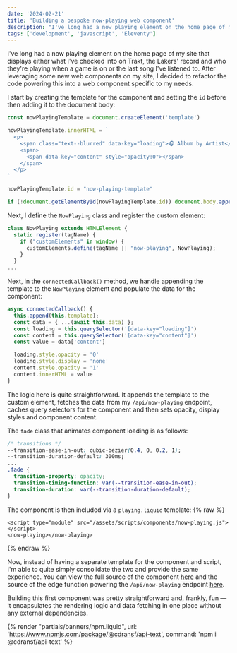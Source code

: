 ```yaml
---
date: '2024-02-21'
title: 'Building a bespoke now-playing web component'
description: "I've long had a now playing element on the home page of my site that displays either what I've checked into on Trakt, the Lakers' record and who they're playing when a game is on or the last song I've listened to. After leveraging some new web components on my site, I decided to refactor the code powering this into a web component specific to my needs."
tags: ['development', 'javascript', 'Eleventy']
---
```

I've long had a now playing element on the home page of my site that displays either what I've checked into on Trakt, the Lakers' record and who they're playing when a game is on or the last song I've listened to. After leveraging some new web components on my site, I decided to refactor the code powering this into a web component specific to my needs.<!-- excerpt -->

I start by creating the template for the component and setting the `id` before then adding it to the document body:

```javascript
const nowPlayingTemplate = document.createElement('template')

nowPlayingTemplate.innerHTML = `
  <p>
    <span class="text--blurred" data-key="loading">🎧 Album by Artist</span>
    <span>
      <span data-key="content" style="opacity:0"></span>
    </span>
  </p>
`

nowPlayingTemplate.id = "now-playing-template"

if (!document.getElementById(nowPlayingTemplate.id)) document.body.appendChild(nowPlayingTemplate)
```

Next, I define the `NowPlaying` class and register the custom element:

```javascript
class NowPlaying extends HTMLElement {
  static register(tagName) {
    if ("customElements" in window) {
      customElements.define(tagName || "now-playing", NowPlaying);
    }
  }
...
```

Next, in the `connectedCallback()` method, we handle appending the template to the `NowPlaying` element and populate the data for the component:

```javascript
async connectedCallback() {
  this.append(this.template);
  const data = { ...(await this.data) };
  const loading = this.querySelector('[data-key="loading"]')
  const content = this.querySelector('[data-key="content"]')
  const value = data['content']

  loading.style.opacity = '0'
  loading.style.display = 'none'
  content.style.opacity = '1'
  content.innerHTML = value
}
```

The logic here is quite straightforward. It appends the template to the custom element, fetches the data from my `/api/now-playing` endpoint, caches query selectors for the component and then sets opacity, display styles and component content.

The `fade` class that animates component loading is as follows:

```css
/* transitions */
--transition-ease-in-out: cubic-bezier(0.4, 0, 0.2, 1);
--transition-duration-default: 300ms;
...
.fade {
  transition-property: opacity;
  transition-timing-function: var(--transition-ease-in-out);
  transition-duration: var(--transition-duration-default);
}
```

The component is then included via a `playing.liquid` template:
{% raw %}
```liquid
<script type="module" src="/assets/scripts/components/now-playing.js"></script>
<now-playing></now-playing>
```
{% endraw %}

Now, instead of having a separate template for the component and script, I'm able to quite simply consolidate the two and provide the same experience. You can view the full source of the component [here](https://github.com/cdransf/coryd.dev/blob/main/src/assets/scripts/components/now-playing.js) and the source of the edge function powering the `/api/now-playing` endpoint [here](https://github.com/cdransf/coryd.dev/blob/main/netlify/edge-functions/now-playing.js).

Building this first component was pretty straightforward and, frankly, fun — it encapsulates the rendering logic and data fetching in one place without any external dependencies.

{% render "partials/banners/npm.liquid", url: 'https://www.npmjs.com/package/@cdransf/api-text', command: 'npm i @cdransf/api-text' %}